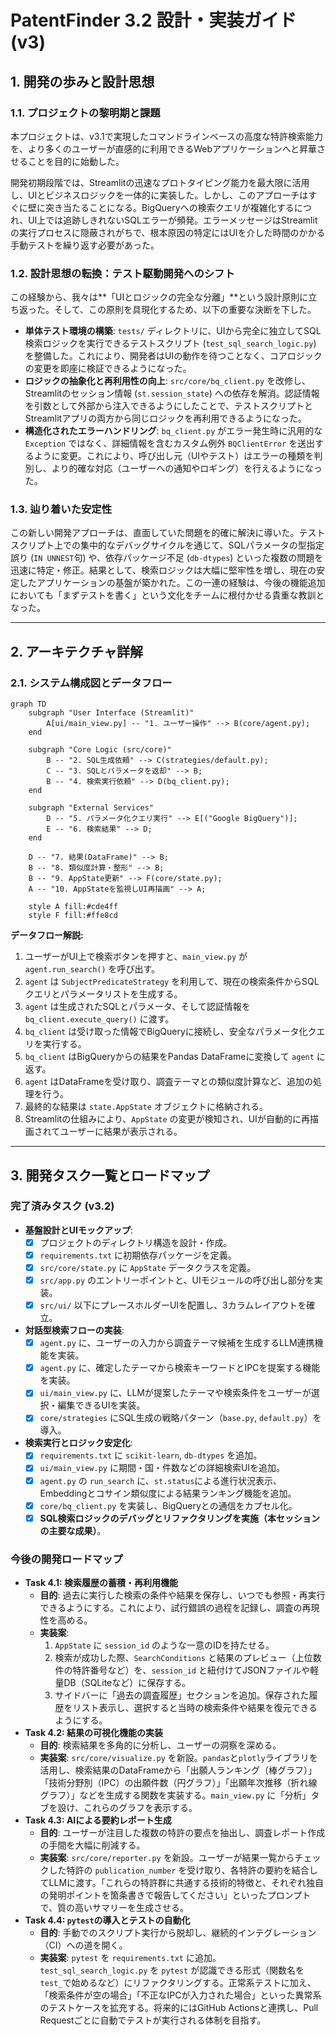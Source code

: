 # PatentFinder 3.2 設計・実装ガイド (v3)

## 1. 開発の歩みと設計思想

### 1.1. プロジェクトの黎明期と課題
本プロジェクトは、v3.1で実現したコマンドラインベースの高度な特許検索能力を、より多くのユーザーが直感的に利用できるWebアプリケーションへと昇華させることを目的に始動した。

開発初期段階では、Streamlitの迅速なプロトタイピング能力を最大限に活用し、UIとビジネスロジックを一体的に実装した。しかし、このアプローチはすぐに壁に突き当たることになる。BigQueryへの検索クエリが複雑化するにつれ、UI上では追跡しきれないSQLエラーが頻発。エラーメッセージはStreamlitの実行プロセスに隠蔽されがちで、根本原因の特定にはUIを介した時間のかかる手動テストを繰り返す必要があった。

### 1.2. 設計思想の転換：テスト駆動開発へのシフト
この経験から、我々は**「UIとロジックの完全な分離」**という設計原則に立ち返った。そして、この原則を具現化するため、以下の重要な決断を下した。

-   **単体テスト環境の構築**: `tests/` ディレクトリに、UIから完全に独立してSQL検索ロジックを実行できるテストスクリプト (`test_sql_search_logic.py`) を整備した。これにより、開発者はUIの動作を待つことなく、コアロジックの変更を即座に検証できるようになった。
-   **ロジックの抽象化と再利用性の向上**: `src/core/bq_client.py` を改修し、Streamlitのセッション情報 (`st.session_state`) への依存を解消。認証情報を引数として外部から注入できるようにしたことで、テストスクリプトとStreamlitアプリの両方から同じロジックを再利用できるようになった。
-   **構造化されたエラーハンドリング**: `bq_client.py` がエラー発生時に汎用的な `Exception` ではなく、詳細情報を含むカスタム例外 `BQClientError` を送出するように変更。これにより、呼び出し元（UIやテスト）はエラーの種類を判別し、より的確な対応（ユーザーへの通知やロギング）を行えるようになった。

### 1.3. 辿り着いた安定性
この新しい開発アプローチは、直面していた問題を的確に解決に導いた。テストスクリプト上での集中的なデバッグサイクルを通じて、SQLパラメータの型指定誤り (`IN UNNEST`句) や、依存パッケージ不足 (`db-dtypes`) といった複数の問題を迅速に特定・修正。結果として、検索ロジックは大幅に堅牢性を増し、現在の安定したアプリケーションの基盤が築かれた。この一連の経験は、今後の機能追加においても「まずテストを書く」という文化をチームに根付かせる貴重な教訓となった。

---

## 2. アーキテクチャ詳解

### 2.1. システム構成図とデータフロー
```mermaid
graph TD
    subgraph "User Interface (Streamlit)"
        A[ui/main_view.py] -- "1. ユーザー操作" --> B(core/agent.py);
    end

    subgraph "Core Logic (src/core)"
        B -- "2. SQL生成依頼" --> C(strategies/default.py);
        C -- "3. SQLとパラメータを返却" --> B;
        B -- "4. 検索実行依頼" --> D(bq_client.py);
    end

    subgraph "External Services"
        D -- "5. パラメータ化クエリ実行" --> E[("Google BigQuery")];
        E -- "6. 検索結果" --> D;
    end

    D -- "7. 結果(DataFrame)" --> B;
    B -- "8. 類似度計算・整形" --> B;
    B -- "9. AppState更新" --> F(core/state.py);
    A -- "10. AppStateを監視しUI再描画" --> A;

    style A fill:#cde4ff
    style F fill:#ffe8cd
```

**データフロー解説:**
1.  ユーザーがUI上で検索ボタンを押すと、`main_view.py` が `agent.run_search()` を呼び出す。
2.  `agent` は `SubjectPredicateStrategy` を利用して、現在の検索条件からSQLクエリとパラメータリストを生成する。
3.  `agent` は生成されたSQLとパラメータ、そして認証情報を `bq_client.execute_query()` に渡す。
4.  `bq_client` は受け取った情報でBigQueryに接続し、安全なパラメータ化クエリを実行する。
5.  `bq_client` はBigQueryからの結果をPandas DataFrameに変換して `agent` に返す。
6.  `agent` はDataFrameを受け取り、調査テーマとの類似度計算など、追加の処理を行う。
7.  最終的な結果は `state.AppState` オブジェクトに格納される。
8.  Streamlitの仕組みにより、`AppState` の変更が検知され、UIが自動的に再描画されてユーザーに結果が表示される。

---

## 3. 開発タスク一覧とロードマップ

### 完了済みタスク (v3.2)
-   **基盤設計とUIモックアップ**:
    -   [x] プロジェクトのディレクトリ構造を設計・作成。
    -   [x] `requirements.txt` に初期依存パッケージを定義。
    -   [x] `src/core/state.py` に `AppState` データクラスを定義。
    -   [x] `src/app.py` のエントリーポイントと、UIモジュールの呼び出し部分を実装。
    -   [x] `src/ui/` 以下にプレースホルダーUIを配置し、3カラムレイアウトを確立。
-   **対話型検索フローの実装**:
    -   [x] `agent.py` に、ユーザーの入力から調査テーマ候補を生成するLLM連携機能を実装。
    -   [x] `agent.py` に、確定したテーマから検索キーワードとIPCを提案する機能を実装。
    -   [x] `ui/main_view.py` に、LLMが提案したテーマや検索条件をユーザーが選択・編集できるUIを実装。
    -   [x] `core/strategies` にSQL生成の戦略パターン（`base.py`, `default.py`）を導入。
-   **検索実行とロジック安定化**:
    -   [x] `requirements.txt` に `scikit-learn`, `db-dtypes` を追加。
    -   [x] `ui/main_view.py` に期間・国・件数などの詳細検索UIを追加。
    -   [x] `agent.py` の `run_search` に、`st.status`による進行状況表示、Embeddingとコサイン類似度による結果ランキング機能を追加。
    -   [x] `core/bq_client.py` を実装し、BigQueryとの通信をカプセル化。
    -   [x] **SQL検索ロジックのデバッグとリファクタリングを実施（本セッションの主要な成果）**。

### 今後の開発ロードマップ
-   **Task 4.1: 検索履歴の蓄積・再利用機能**
    -   **目的**: 過去に実行した検索の条件や結果を保存し、いつでも参照・再実行できるようにする。これにより、試行錯誤の過程を記録し、調査の再現性を高める。
    -   **実装案**:
        1.  `AppState` に `session_id` のような一意のIDを持たせる。
        2.  検索が成功した際、`SearchConditions` と結果のプレビュー（上位数件の特許番号など）を、`session_id` と紐付けてJSONファイルや軽量DB（SQLiteなど）に保存する。
        3.  サイドバーに「過去の調査履歴」セクションを追加。保存された履歴をリスト表示し、選択すると当時の検索条件や結果を復元できるようにする。
-   **Task 4.2: 結果の可視化機能の実装**
    -   **目的**: 検索結果を多角的に分析し、ユーザーの洞察を深める。
    -   **実装案**: `src/core/visualize.py` を新設。`pandas`と`plotly`ライブラリを活用し、検索結果のDataFrameから「出願人ランキング（棒グラフ）」「技術分野別（IPC）の出願件数（円グラフ）」「出願年次推移（折れ線グラフ）」などを生成する関数を実装する。`main_view.py` に「分析」タブを設け、これらのグラフを表示する。
-   **Task 4.3: AIによる要約レポート生成**
    -   **目的**: ユーザーが注目した複数の特許の要点を抽出し、調査レポート作成の手間を大幅に削減する。
    -   **実装案**: `src/core/reporter.py` を新設。ユーザーが結果一覧からチェックした特許の `publication_number` を受け取り、各特許の要約を結合してLLMに渡す。「これらの特許群に共通する技術的特徴と、それぞれ独自の発明ポイントを箇条書きで報告してください」といったプロンプトで、質の高いサマリーを生成させる。
-   **Task 4.4: `pytest`の導入とテストの自動化**
    -   **目的**: 手動でのスクリプト実行から脱却し、継続的インテグレーション（CI）への道を開く。
    -   **実装案**: `pytest` を `requirements.txt` に追加。`test_sql_search_logic.py` を `pytest` が認識できる形式（関数名を`test_`で始めるなど）にリファクタリングする。正常系テストに加え、「検索条件が空の場合」「不正なIPCが入力された場合」といった異常系のテストケースを拡充する。将来的にはGitHub Actionsと連携し、Pull Requestごとに自動でテストが実行される体制を目指す。
